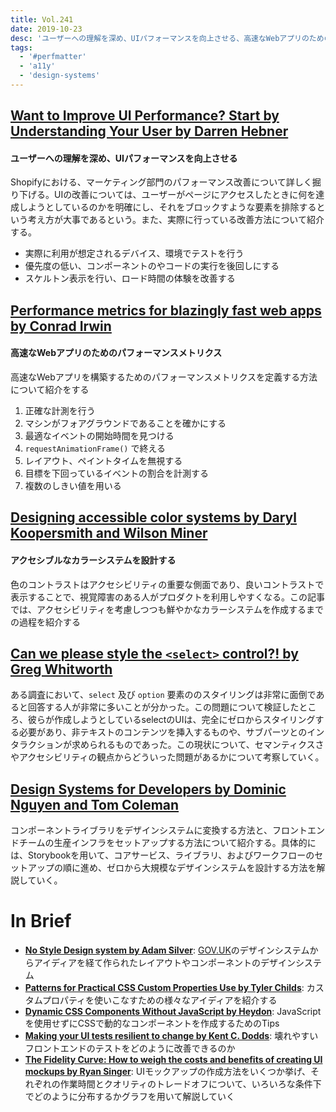 ```yaml
---
title: Vol.241
date: 2019-10-23
desc: 'ユーザーへの理解を深め、UIパフォーマンスを向上させる、高速なWebアプリのためのパフォーマンスメトリクス、アクセシブルなカラーシステムを設計する、ほか計10リンク'
tags:
  - '#perfmatter'
  - 'a11y'
  - 'design-systems'
---
```


## [Want to Improve UI Performance? Start by Understanding Your User by Darren Hebner](https://engineering.shopify.com/blogs/engineering/improve-ui-performance-understanding-your-user)

#### ユーザーへの理解を深め、UIパフォーマンスを向上させる

Shopifyにおける、マーケティング部門のパフォーマンス改善について詳しく掘り下げる。UIの改善については、ユーザーがページにアクセスしたときに何を達成しようとしているのかを明確にし、それをブロックすような要素を排除するという考え方が大事であるという。また、実際に行っている改善方法について紹介する。

- 実際に利用が想定されるデバイス、環境でテストを行う
- 優先度の低い、コンポーネントのやコードの実行を後回しにする
- スケルトン表示を行い、ロード時間の体験を改善する

## [Performance metrics for blazingly fast web apps by Conrad Irwin](https://blog.superhuman.com/performance-metrics-for-blazingly-fast-web-apps-ec12efa26bcb)

#### 高速なWebアプリのためのパフォーマンスメトリクス
高速なWebアプリを構築するためのパフォーマンスメトリクスを定義する方法について紹介をする

1. 正確な計測を行う
2. マシンがフォアグラウンドであることを確かにする
3. 最適なイベントの開始時間を見つける
4. `requestAnimationFrame()` で終える
5. レイアウト、ペイントタイムを無視する
6. 目標を下回っているイベントの割合を計測する
7. 複数のしきい値を用いる

## [Designing accessible color systems by Daryl Koopersmith and Wilson Miner](https://stripe.com/gb/blog/accessible-color-systems)

#### アクセシブルなカラーシステムを設計する
色のコントラストはアクセシビリティの重要な側面であり、良いコントラストで表示することで、視覚障害のある人がプロダクトを利用しやすくなる。この記事では、アクセシビリティを考慮しつつも鮮やかなカラーシステムを作成するまでの過程を紹介する

## [Can we please style the `<select>` control?! by Greg Whitworth](https://gwhitworth.com/blog/2019/10/can-we-please-style-select/)

ある調査において、`select` 及び `option` 要素ののスタイリングは非常に面倒であると回答する人が非常に多いことが分かった。この問題について検証したところ、彼らが作成しようとしているselectのUIは、完全にゼロからスタイリングする必要があり、非テキストのコンテンツを挿入するものや、サブパーツとのインタラクションが求められるものであった。この現状について、セマンティクスさやアクセシビリティの観点からどういった問題があるかについて考察していく。

## [Design Systems for Developers by Dominic Nguyen and Tom Coleman](https://www.learnstorybook.com/design-systems-for-developers/)

コンポーネントライブラリをデザインシステムに変換する方法と、フロントエンドチームの生産インフラをセットアップする方法について紹介する。具体的には、Storybookを用いて、コアサービス、ライブラリ、およびワークフローのセットアップの順に進め、ゼロから大規模なデザインシステムを設計する方法を解説していく。

# In Brief
- [**No Style Design system by Adam Silver**](http://nostyle.herokuapp.com/): [GOV.UK](https://design-system.service.gov.uk/)のデザインシステムからアイディアを経て作られたレイアウトやコンポーネントのデザインシステム
- [**Patterns for Practical CSS Custom Properties Use by Tyler Childs**](https://css-tricks.com/patterns-for-practical-css-custom-properties-use/): カスタムプロパティを使いこなすための様々なアイディアを紹介する
- [**Dynamic CSS Components Without JavaScript by Heydon**](https://every-layout.dev/blog/css-components/): JavaScriptを使用せずにCSSで動的なコンポーネントを作成するためのTips
- [**Making your UI tests resilient to change by Kent C. Dodds**](https://kentcdodds.com/blog/making-your-ui-tests-resilient-to-change): 壊れやすいフロントエンドのテストをどのように改善できるのか
- [**The Fidelity Curve: How to weigh the costs and benefits of creating UI mockups by Ryan Singer**](https://m.signalvnoise.com/the-fidelity-curve-how-to-weigh-the-costs-and-benefits-of-creating-ui-mockups/): UIモックアップの作成方法をいくつか挙げ、それぞれの作業時間とクオリティのトレードオフについて、いろいろな条件下でどのように分布するかグラフを用いて解説していく

